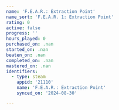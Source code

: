 ```yaml
---
name: 'F.E.A.R.: Extraction Point'
name_sort: 'F.E.A.R. 1: Extraction Point'
rating: 0
active: false
progress: ''
hours_played: 0
purchased_on: .nan
started_on: .nan
beaten_on: .nan
completed_on: .nan
mastered_on: .nan
identifiers:
  - type: steam
    appid: '21110'
    name: 'F.E.A.R.: Extraction Point'
    synced_on: '2024-08-30'

---
```

